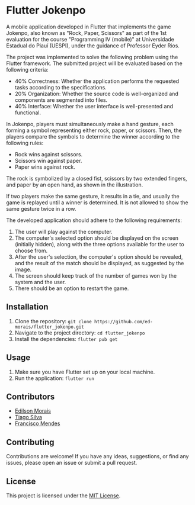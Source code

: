 # Flutter Jokenpo


A mobile application developed in Flutter that implements the game Jokenpo, also known as "Rock, Paper, Scissors" as part of the 1st evaluation for the course "Programming IV (mobile)" at Universidade Estadual do Piauí (UESPI), under the guidance of Professor Eyder Rios.

The project was implemented to solve the following problem using the Flutter framework. The submitted project will be evaluated based on the following criteria:
- 40% Correctness: Whether the application performs the requested tasks according to the specifications.
- 20% Organization: Whether the source code is well-organized and components are segmented into files.
- 40% Interface: Whether the user interface is well-presented and functional.


In Jokenpo, players must simultaneously make a hand gesture, each forming a symbol representing either rock, paper, or scissors. Then, the players compare the symbols to determine the winner according to the following rules:
- Rock wins against scissors.
- Scissors win against paper.
- Paper wins against rock.

The rock is symbolized by a closed fist, scissors by two extended fingers, and paper by an open hand, as shown in the illustration.

If two players make the same gesture, it results in a tie, and usually the game is replayed until a winner is determined. It is not allowed to show the same gesture twice in a row.

The developed application should adhere to the following requirements:
1. The user will play against the computer.
2. The computer's selected option should be displayed on the screen (initially hidden), along with the three options available for the user to choose from.
3. After the user's selection, the computer's option should be revealed, and the result of the match should be displayed, as suggested by the image.
4. The screen should keep track of the number of games won by the system and the user.
5. There should be an option to restart the game.

## Installation

1. Clone the repository: `git clone https://github.com/ed-morais/flutter_jokenpo.git`
2. Navigate to the project directory: `cd flutter_jokenpo`
3. Install the dependencies: `flutter pub get`

## Usage

1. Make sure you have Flutter set up on your local machine.
2. Run the application: `flutter run`

## Contributors

- [Edilson Morais](https://github.com/ed-morais)
- [Tiago Silva](https://github.com/TSCTiago)
- [Francisco Mendes](https://github.com/FranciscoMends)


## Contributing

Contributions are welcome! If you have any ideas, suggestions, or find any issues, please open an issue or submit a pull request.

## License

This project is licensed under the [MIT License](LICENSE).
